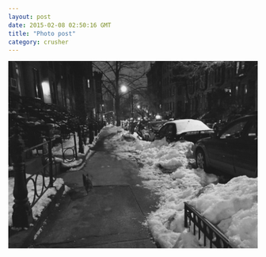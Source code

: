 ```yaml
---
layout: post
date: 2015-02-08 02:50:16 GMT
title: "Photo post"
category: crusher
---
```

![travisj](/images/ecc2c2d2f4d7e08614d265f69ae9430546767d0bc41669d87d95e409c3d691fc.jpg)
